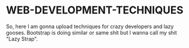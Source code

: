 # WEB-DEVELOPMENT-TECHNIQUES
So, here I am gonna upload techniques for crazy developers and lazy gooses. Bootstrap is doing similar or same shit but I wanna call my shit "Lazy Strap".
